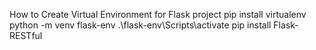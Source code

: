 How to Create Virtual Environment for Flask project
pip install virtualenv
python -m venv flask-env
.\flask-env\Scripts\activate
pip install Flask-RESTful
